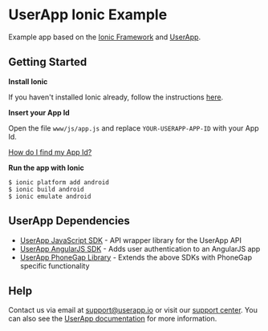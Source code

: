 UserApp Ionic Example
=====================

Example app based on the [Ionic Framework](http://ionicframework.com/) and [UserApp](https://www.userapp.io/).

## Getting Started

**Install Ionic**

If you haven't installed Ionic already, follow the instructions [here](http://ionicframework.com/getting-started/).

**Insert your App Id**

Open the file `www/js/app.js` and replace `YOUR-USERAPP-APP-ID` with your App Id.

[How do I find my App Id?](https://help.userapp.io/customer/portal/articles/1322336-how-do-i-find-my-app-id-)

**Run the app with Ionic**

    $ ionic platform add android
    $ ionic build android
    $ ionic emulate android

## UserApp Dependencies

* [UserApp JavaScript SDK](https://app.userapp.io/#/docs/libs/javascript/) - API wrapper library for the UserApp API
* [UserApp AngularJS SDK](https://app.userapp.io/#/docs/libs/angularjs/) - Adds user authentication to an AngularJS app
* [UserApp PhoneGap Library](https://app.userapp.io/#/docs/libs/phonegap/) - Extends the above SDKs with PhoneGap specific functionality

## Help

Contact us via email at support@userapp.io or visit our [support center](https://help.userapp.io). You can also see the [UserApp documentation](https://app.userapp.io/#/docs/) for more information.

